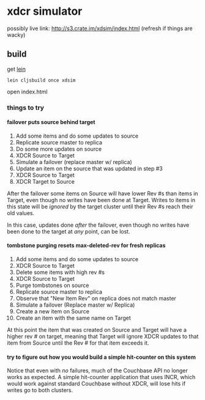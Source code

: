 # xdcr simulator

possibly live link: <http://s3.crate.im/xdsim/index.html> (refresh if things are wacky)

## build

get [lein](http://github.com/technomancy/leiningen)

    lein cljsbuild once xdsim

open index.html

### things to try

#### failover puts source behind target

 1. Add some items and do some updates to source
 1. Replicate source master to replica
 1. Do some more updates on source
 1. XDCR Source to Target
 1. Simulate a failover (replace master w/ replica)
 1. Update an item on the source that was updated in step #3
 1. XDCR Source to Target
 1. XDCR Target to Source

After the failover some items on Source will have lower Rev #s than items in Target, even though no writes have been done at Target. Writes to items in this state will be *ignored* by the target cluster until their Rev #s reach their old values.

In this case, updates done *after* the failover, even though no writes have been done to the target at *any* point, can be lost.

#### tombstone purging resets max-deleted-rev for fresh replicas

 1. Add some items and do some updates to source
 1. XDCR Source to Target
 1. Delete some items with high rev #s
 1. XDCR Source to Target
 1. Purge tombstones on source
 1. Replicate source master to replica
 1. Observe that "New Item Rev" on replica does not match master
 1. Simulate a failover (Replace master w/ Replica)
 1. Create a new item on Source
 1. Create an item with the same name on Target

At this point the item that was created on Source and Target will have a higher rev # on target, meaning that Target will ignore XDCR updates to that item from Source until the Rev # for that item exceeds it.

#### try to figure out how you would build a simple hit-counter on this system

Notice that even with *no* failures, much of the Couchbase API no longer works as expected. A simple hit-counter application that uses INCR, which would work against standard Couchbase without XDCR, will lose hits if writes go to both clusters.


